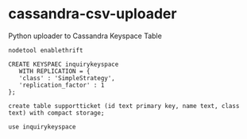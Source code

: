 # cassandra-csv-uploader
Python uploader to Cassandra Keyspace Table

`nodetool enablethrift`

```
CREATE KEYSPAEC inquirykeyspace
   WITH REPLICATION = { 
   'class' : 'SimpleStrategy', 
   'replication_factor' : 1 
};
```

`create table supportticket (id text primary key, name text, class text) with compact storage;`

`use inquirykeyspace`

